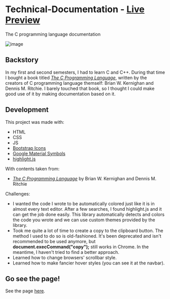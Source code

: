 # Technical-Documentation - [Live Preview](https://c-language-documentation.vercel.app/)
The C programming language documentation

![image](https://user-images.githubusercontent.com/86703782/193224798-d92dd81e-87bc-49b9-b489-0b1c4e26384b.png)

## Backstory
In my first and second semesters, I had to learn C and C++. During that time I bought a book titled [_The C Programming Language_](https://www.google.co.id/books/edition/The_C_Programming_Language/OpJ_0zpF7jIC?hl=en&gbpv=0), written by the creators of C programming language themself: Brian W. Kernighan and Dennis M. Ritchie. I barely touched that book, so I thought I could make good use of it by making documentation based on it.

## Development
This project was made with:
- HTML
- CSS
- JS
- [Bootstrap Icons](https://icons.getbootstrap.com/)
- [Google Material Symbols](https://fonts.google.com/icons)
- [highlight.js](https://highlightjs.org/)

With contents taken from:
- [_The C Programming Language_](https://www.google.co.id/books/edition/The_C_Programming_Language/OpJ_0zpF7jIC?hl=en&gbpv=0) by Brian W. Kernighan and Dennis M. Ritchie

Challenges:
- I wanted the code I wrote to be automatically colored just like it is in almost every text editor. After a few searches, I found highlight.js and it can get the job done easily. This library automatically detects and colors the code you wrote and we can use custom themes provided by the library.
- Took me quite a lot of time to create a copy to the clipboard button. The method I used to do so is old-fashioned. It's been deprecated and isn't recommended to be used anymore, but **document.execCommand("copy");** still works in Chrome. In the meantime, I haven't tried to find a better approach.
- Learned how to change browsers' scrollbar style.
- Learned how to make fancier hover styles (you can see it at the navbar).

## Go see the page!
See the page [here](https://c-language-documentation.vercel.app/).
